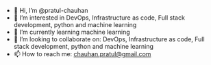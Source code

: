 - 👋 Hi, I’m @pratul-chauhan
- 👀 I’m interested in DevOps, Infrastructure as code, Full stack development, python and machine learning
- 🌱 I’m currently learning machine learning
- 💞️ I’m looking to collaborate on: DevOps, Infrastructure as code, Full stack development, python and machine learning
- 📫 How to reach me: chauhan.pratul@gmail.com

<!---
pratul-chauhan/pratul-chauhan is a ✨ special ✨ repository because its `README.md` (this file) appears on your GitHub profile.
You can click the Preview link to take a look at your changes.
--->
